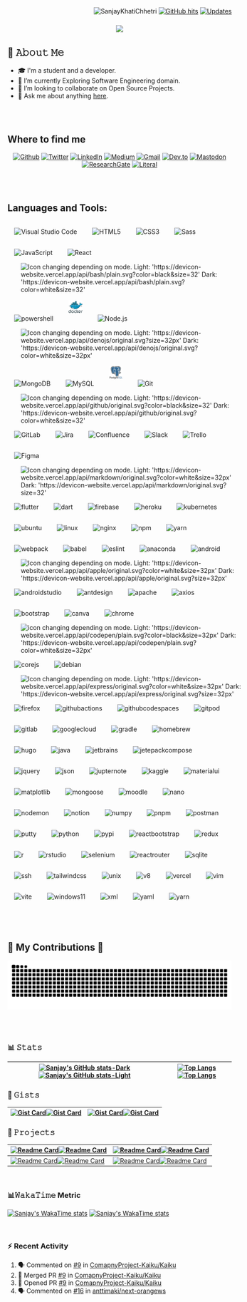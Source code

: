 <div align="right">
   <!--align left profile views badge  -->
  	<img src="https://komarev.com/ghpvc/?username=SanjayKhatiChhetri&label=Profile%20views&color=00cf00&style=flat" alt="SanjayKhatiChhetri" />
	<a href="https://github.com/SanjayKhatiChhetri/SanjayKhatiChhetri" target="_blank"><img alt="GitHub hits" src="https://img.shields.io/github/last-commit/SanjayKhatiChhetri/SanjayKhatiChhetri?label=profile%20updated&style=flat-square"></a>
   	<a href="https://github.com/SanjayKhatiChhetri?tab=followers" target="_blank"><img alt="Updates" src="https://img.shields.io/badge/--000000?style=flat-square&logo=RSS&logoColor=white"></a>
</div>
<h3 align="center">
    <img src="https://readme-typing-svg.herokuapp.com/?font=Righteous&size=35&center=true&vCenter=true&width=500&height=70&duration=4000&lines=Hi+There!+👋;I'm+Sanjay+Khati+Chhetri;a+student+and+a+developer!!;" />
</h3>

## :book: 𝙰𝚋𝚘𝚞𝚝 𝙼𝚎

- 🎓 I'm a student and a developer.
- 🌱 I’m currently Exploring Software Engineering domain.
- 👯 I’m looking to collaborate on Open Source Projects.
- 💬 Ask me about anything [here](https://github.com/SanjayKhatiChhetri/SanjayKhatiChhetri/issues).

<br>
<br/>

## Where to find me

<p align="center">
	<a href="https://github.com/SanjayKhatiChhetri" target="_blank"><img alt="Github" src="https://img.shields.io/badge/GitHub-424242.svg?&style=for-the-badge&logo=Github&logoColor=white" /></a> 
	<a href="https://twitter.com/M_r_R_o_b_o_t_" target="_blank"><img alt="Twitter" src="https://img.shields.io/badge/twitter-%231DA1F2.svg?&style=for-the-badge&logo=twitter&logoColor=white" /></a> 
	<a href="https://www.linkedin.com/in/sanjay-khati-chhetri-3113b9204/" target="_blank"><img alt="LinkedIn" src="https://img.shields.io/badge/linkedin-%230077B5.svg?&style=for-the-badge&logo=linkedin&logoColor=original" /></a> 
	<a href="https://medium.com/@M_r_R_o_b_o_t_" target="_blank"><img alt="Medium" src="https://img.shields.io/badge/medium-%2312100E.svg?&style=for-the-badge&logo=medium&logoColor=original" /></a>
	<a href="sanjaykhati1011@gmail.com" target="_blank"><img alt="Gmail" src="https://img.shields.io/badge/Gmail-ea4235.svg?&style=for-the-badge&logo=Gmail&logoColor=white" /></a>
	<a href="https://dev.to/jonas_sanjay" target="_blank"><img alt="Dev.to" src="https://img.shields.io/badge/Dev.to-%2312100E.svg?&style=for-the-badge&logo=Dev.to&logoColor=white" /></a>
	<a href="https://infosec.exchange/@sanjaykhatichhetri" target="_blank"><img alt="Mastodon" src="https://img.shields.io/badge/Mastodon-6260fb.svg?&style=for-the-badge&logo=Mastodon&logoColor=white" /></a>
	<a href="https://www.researchgate.net/profile/Sanjay-Chhetri-3" target="_blank"><img alt="ResearchGate" src="https://img.shields.io/badge/ResearchGate-00CCBB.svg?&style=for-the-badge&logo=ResearchGate&logoColor=white" /></a>
	<a href="https://literal.club/m_r_r_o_b_o_t" target="_blank"><img alt="Literal" src="https://img.shields.io/badge/Literal.club-e1e6ea.svg?&style=for-the-badge&logo=Literal.club&logoColor=original" /></a>
</p>

<br>
<br/>



## Languages and Tools:

<p "align="left">
  <img alt="Visual Studio Code" width="32px" src="https://cdn.jsdelivr.net/gh/devicons/devicon/icons/vscode/vscode-original.svg" style="padding:15px;" />
  <img alt="HTML5" width="32px" src="https://cdn.jsdelivr.net/gh/devicons/devicon/icons/html5/html5-original.svg" style="padding:15px;" />
  <img alt="CSS3" width="32px" src="https://cdn.jsdelivr.net/gh/devicons/devicon/icons/css3/css3-original.svg" style="padding:15px;" />
  <img alt="Sass" width="32px" src="https://cdn.jsdelivr.net/gh/devicons/devicon/icons/sass/sass-original.svg" style="padding:15px;" />
  <img alt="JavaScript" width="32px" src="https://cdn.jsdelivr.net/gh/devicons/devicon/icons/javascript/javascript-original.svg" style="padding:15px;" />
  <img alt="React" width="32px" src="https://cdn.jsdelivr.net/gh/devicons/devicon/icons/react/react-original.svg" style="padding:15px;" />
  <picture>
  <source media="(prefers-color-scheme: light)" srcset="https://devicon-website.vercel.app/api/bash/plain.svg?color=black&size=32" style="padding:15px">
  <img alt="Icon changing depending on mode. Light: 'https://devicon-website.vercel.app/api/bash/plain.svg?color=black&size=32' Dark: 'https://devicon-website.vercel.app/api/bash/plain.svg?color=white&size=32'" src="https://devicon-website.vercel.app/api/bash/plain.svg?color=white&size=32">
</picture>
  <img alt="powershell" width="32px" src="https://cdn.jsdelivr.net/gh/devicons/devicon/icons/powershell/powershell-original.svg" style="padding:15px;" />
  <img alt="docker" width="32px" src="https://raw.githubusercontent.com/devicons/devicon/master/icons/docker/docker-original-wordmark.svg" style="padding:15px;" />
  <img alt="Node.js" width="32px" src="https://cdn.jsdelivr.net/gh/devicons/devicon/icons/nodejs/nodejs-original.svg" style="padding:15px;" />
 <picture>
  <source media="(prefers-color-scheme: light)" srcset="https://devicon-website.vercel.app/api/denojs/original.svg?size=32px" style="padding:15px">
  <img alt="Icon changing depending on mode. Light: 'https://devicon-website.vercel.app/api/denojs/original.svg?size=32px' Dark: 'https://devicon-website.vercel.app/api/denojs/original.svg?color=white&size=32px'" src="https://devicon-website.vercel.app/api/denojs/original.svg?color=white&size=32px">
</picture>
  <img alt="MongoDB" width="32px" src="https://cdn.jsdelivr.net/gh/devicons/devicon/icons/mongodb/mongodb-original.svg" style="padding:15px;" />
  <img alt="MySQL" width="32px" src="https://cdn.jsdelivr.net/gh/devicons/devicon/icons/mysql/mysql-original.svg" style="padding:15px;" />
  <img alt="postgressql" width="30px" src="https://raw.githubusercontent.com/devicons/devicon/master/icons/postgresql/postgresql-original-wordmark.svg" style="padding:15px;" />
  <img alt="Git" width="32px" src="https://cdn.jsdelivr.net/gh/devicons/devicon/icons/git/git-original.svg" style="padding:15px;" />
  <picture>
  <source media="(prefers-color-scheme: light)" srcset="https://devicon-website.vercel.app/api/github/original.svg?color=black&size=32" style="padding:15px">
  <img alt="Icon changing depending on mode. Light: 'https://devicon-website.vercel.app/api/github/original.svg?color=black&size=32' Dark: 'https://devicon-website.vercel.app/api/github/original.svg?color=white&size=32'" src="https://devicon-website.vercel.app/api/github/original.svg?color=white&size=32">
</picture>
  <img alt="GitLab" width="32px" src="https://cdn.jsdelivr.net/gh/devicons/devicon/icons/gitlab/gitlab-original.svg" style="padding:15px;" />
  <img alt="Jira" width="32px" src="https://cdn.jsdelivr.net/gh/devicons/devicon/icons/jira/jira-original.svg" style="padding:15px;" />
  <img alt="Confluence" width="32px" src="https://cdn.jsdelivr.net/gh/devicons/devicon/icons/confluence/confluence-original.svg" style="padding:15px;" />
  <img alt="Slack" width="32px" src="https://cdn.jsdelivr.net/gh/devicons/devicon/icons/slack/slack-original.svg" style="padding:15px;" />
  <img alt="Trello" width="32px" src="https://cdn.jsdelivr.net/gh/devicons/devicon/icons/trello/trello-original.svg" style="padding:15px;" />
  <img alt="Figma" width="32px" src="https://cdn.jsdelivr.net/gh/devicons/devicon/icons/figma/figma-original.svg" style="padding:15px;" />
  <picture>
  <source media="(prefers-color-scheme: light)" srcset="https://devicon-website.vercel.app/api/markdown/original.svg?size=32px" style="padding:15px">
  <img alt="Icon changing depending on mode. Light: 'https://devicon-website.vercel.app/api/markdown/original.svg?color=white&size=32px' Dark: 'https://devicon-website.vercel.app/api/markdown/original.svg?size=32'" src="https://devicon-website.vercel.app/api/markdown/original.svg?color=white&size=32px">
</picture>
  <img alt="flutter" width="32px" src="https://cdn.jsdelivr.net/gh/devicons/devicon/icons/flutter/flutter-original.svg" style="padding:15px;" />
  <img alt="dart" width="32px" src="https://cdn.jsdelivr.net/gh/devicons/devicon/icons/dart/dart-original.svg" style="padding:15px;" />
  <img alt="firebase" width="32px" src="https://cdn.jsdelivr.net/gh/devicons/devicon/icons/firebase/firebase-original.svg" style="padding:15px;" />
  <img alt="heroku" width="32px" src="https://cdn.jsdelivr.net/gh/devicons/devicon/icons/heroku/heroku-original.svg" style="padding:15px;" />
  <img alt="kubernetes" width="32px" src="https://cdn.jsdelivr.net/gh/devicons/devicon/icons/kubernetes/kubernetes-original.svg" style="padding:15px;" />
  <img alt="ubuntu" width="32px" src="https://cdn.jsdelivr.net/gh/devicons/devicon/icons/ubuntu/ubuntu-original.svg" style="padding:15px;" />
  <img alt="linux" width="32px" src="https://cdn.jsdelivr.net/gh/devicons/devicon/icons/linux/linux-original.svg" style="padding:15px;" />
  <img alt="nginx" width="32px" src="https://cdn.jsdelivr.net/gh/devicons/devicon/icons/nginx/nginx-original.svg" style="padding:15px;" />
  <img alt="npm" width="32px" src="https://cdn.jsdelivr.net/gh/devicons/devicon/icons/npm/npm-original-wordmark.svg" style="padding:15px;" />
  <img alt="yarn" width="32px" src="https://cdn.jsdelivr.net/gh/devicons/devicon/icons/yarn/yarn-original-wordmark.svg" style="padding:15px;" />
  <img alt="webpack" width="32px" src="https://cdn.jsdelivr.net/gh/devicons/devicon/icons/webpack/webpack-original.svg" style="padding:15px;" />
  <img alt="babel" width="32px" src="https://cdn.jsdelivr.net/gh/devicons/devicon/icons/babel/babel-original.svg" style="padding:15px;" />
  <img alt="eslint" width="32px" src="https://cdn.jsdelivr.net/gh/devicons/devicon/icons/eslint/eslint-original.svg" style="padding:15px;" />
  <img alt="anaconda" width="32px" src="https://cdn.jsdelivr.net/gh/devicons/devicon/icons/anaconda/anaconda-original.svg" style="padding:15px;" />
  <img alt="android" width="32px" src="https://cdn.jsdelivr.net/gh/devicons/devicon/icons/android/android-plain.svg" style="padding:15px;" />
  <picture>
  <source media="(prefers-color-scheme: light)" srcset="https://devicon-website.vercel.app/api/apple/original.svg?size=32px" style="padding:15px">
  <img alt="Icon changing depending on mode. Light: 'https://devicon-website.vercel.app/api/apple/original.svg?color=white&size=32px' Dark: 'https://devicon-website.vercel.app/api/apple/original.svg?size=32px'" src="https://devicon-website.vercel.app/api/apple/original.svg?color=white&size=32px">
</picture>
  <img alt="androidstudio" width="32px" src="https://cdn.jsdelivr.net/gh/devicons/devicon/icons/androidstudio/androidstudio-original.svg" style="padding:15px;" />
  <img alt="antdesign" width="32px" src="https://cdn.jsdelivr.net/gh/devicons/devicon/icons/antdesign/antdesign-original.svg" style="padding:15px;" />
  <img alt="apache" width="32px" src="https://cdn.jsdelivr.net/gh/devicons/devicon/icons/apache/apache-original.svg" style="padding:15px;" />
  <img alt="axios" width="32px" src="https://cdn.jsdelivr.net/gh/devicons/devicon/icons/axios/axios-plain.svg" style="padding:15px;" />
  <img alt="bootstrap" width="32px" src="https://cdn.jsdelivr.net/gh/devicons/devicon/icons/bootstrap/bootstrap-original.svg" style="padding:15px;" />
  <img alt="canva" width="32px" src="https://cdn.jsdelivr.net/gh/devicons/devicon/icons/canva/canva-original.svg" style="padding:15px;" />
  <img alt="chrome" width="32px" src="https://cdn.jsdelivr.net/gh/devicons/devicon/icons/chrome/chrome-original.svg" style="padding:15px;" />
<picture>
  <source media="(prefers-color-scheme: light)" srcset="https://devicon-website.vercel.app/api/codepen/plain.svg?color=black&size=32px" style="padding:15px">
  <img alt="icon changing depending on mode. Light: 'https://devicon-website.vercel.app/api/codepen/plain.svg?color=black&size=32px' Dark: 'https://devicon-website.vercel.app/api/codepen/plain.svg?color=white&size=32px'" src="https://devicon-website.vercel.app/api/codepen/plain.svg?color=white&size=32px">
</picture>
<!--   <img alt="codepen" width="32px" src="https://cdn.jsdelivr.net/gh/devicons/devicon/icons/codepen/codepen-original.svg" style="padding:15px;" #gh-light-mode-only/>
  <img alt="codepen" width="32px" src="https://devicon-website.vercel.app/api/codepen/plain.svg?color=white" style="padding:15px;" #gh-dark-mode-only/> -->
  <img alt="corejs" width="32px" src="https://cdn.jsdelivr.net/gh/devicons/devicon@latest/icons/corejs/corejs-original.svg"" style="padding:15px;" />
  <img alt="debian" width="32px" src="https://cdn.jsdelivr.net/gh/devicons/devicon/icons/debian/debian-original.svg" style="padding:15px;" /> 
  <picture>
  <source media="(prefers-color-scheme: light)" srcset="https://devicon-website.vercel.app/api/express/original.svg?size=32px" style="padding:15px">
  <img alt="Icon changing depending on mode. Light: 'https://devicon-website.vercel.app/api/express/original.svg?color=white&size=32px' Dark: 'https://devicon-website.vercel.app/api/express/original.svg?size=32px'" src="https://devicon-website.vercel.app/api/express/original.svg?color=white&size=32px">
</picture>
  <img alt="firefox" width="32px" src="https://cdn.jsdelivr.net/gh/devicons/devicon/icons/firefox/firefox-original.svg" style="padding:15px;" />
  <img alt="githubactions" width="32px" src="https://cdn.jsdelivr.net/gh/devicons/devicon/icons/githubactions/githubactions-original.svg" style="padding:15px;" />
  <img alt="githubcodespaces" width="32px" src="https://cdn.jsdelivr.net/gh/devicons/devicon/icons/githubcodespaces/githubcodespaces-original.svg" style="padding:15px;" />
  <img alt="gitpod" width="32px" src="https://cdn.jsdelivr.net/gh/devicons/devicon/icons/gitpod/gitpod-plain.svg" style="padding:15px;" />
  <img alt="gitlab" width="32px" src="https://cdn.jsdelivr.net/gh/devicons/devicon/icons/gitlab/gitlab-original.svg" style="padding:15px;" />
  <img alt="googlecloud" width="32px" src="https://cdn.jsdelivr.net/gh/devicons/devicon/icons/googlecloud/googlecloud-original.svg" style="padding:15px;" />
  <img alt="gradle" width="32px" src="https://cdn.jsdelivr.net/gh/devicons/devicon/icons/gradle/gradle-original.svg" style="padding:15px;" />
  <img alt="homebrew" width="32px" src="https://cdn.jsdelivr.net/gh/devicons/devicon/icons/homebrew/homebrew-original.svg" style="padding:15px;" />
  <img alt="hugo" width="32px" src="https://cdn.jsdelivr.net/gh/devicons/devicon/icons/hugo/hugo-original.svg" style="padding:15px;" />
  <img alt="java" width="32px" src="https://cdn.jsdelivr.net/gh/devicons/devicon/icons/java/java-original.svg" style="padding:15px;" />
  <img alt="jetbrains" width="32px" src="https://cdn.jsdelivr.net/gh/devicons/devicon/icons/jetbrains/jetbrains-original.svg" style="padding:15px;" />
  <img alt="jetepackcompose" width="32px" src="https://cdn.jsdelivr.net/gh/devicons/devicon/icons/jetpackcompose/jetpackcompose-original.svg" style="padding:15px;" />
  <img alt="jquery" width="32px" src="https://cdn.jsdelivr.net/gh/devicons/devicon/icons/jquery/jquery-original.svg" style="padding:15px;" />
  <img alt="json" width="32px" src="https://cdn.jsdelivr.net/gh/devicons/devicon/icons/json/json-original.svg" style="padding:15px;" />
  <img alt="jupternote" width="32px" src="https://cdn.jsdelivr.net/gh/devicons/devicon/icons/jupyter/jupyter-original.svg" style="padding:15px;" />
  <img alt="kaggle" width="32px" src="https://cdn.jsdelivr.net/gh/devicons/devicon/icons/kaggle/kaggle-original.svg" style="padding:15px;" />
  <img alt="materialui" width="32px" src="https://cdn.jsdelivr.net/gh/devicons/devicon/icons/materialui/materialui-original.svg" style="padding:15px;" />
  <img alt="matplotlib" width="32px" src="https://cdn.jsdelivr.net/gh/devicons/devicon/icons/matplotlib/matplotlib-original.svg" style="padding:15px;" />
  <img alt="mongoose" width="38px" src="https://cdn.jsdelivr.net/gh/devicons/devicon/icons/mongoose/mongoose-original.svg" style="padding:15px;" />
  <img alt="moodle" width="32px" src="https://cdn.jsdelivr.net/gh/devicons/devicon/icons/moodle/moodle-original.svg" style="padding:15px;" />  
  <img alt="nano" width="32px" src="https://cdn.jsdelivr.net/gh/devicons/devicon/icons/nano/nano-original.svg" style="padding:15px;" />
  <img alt="nodemon" width="32px" src="https://cdn.jsdelivr.net/gh/devicons/devicon/icons/nodemon/nodemon-original.svg" style="padding:15px;" />
  <img alt="notion" width="32px" src="https://cdn.jsdelivr.net/gh/devicons/devicon/icons/notion/notion-original.svg" style="padding:15px;" />
  <img alt="numpy" width="32px" src="https://cdn.jsdelivr.net/gh/devicons/devicon/icons/numpy/numpy-original.svg" style="padding:15px;" />
  <img alt="pnpm" width="32px" src="https://cdn.jsdelivr.net/gh/devicons/devicon/icons/pnpm/pnpm-original-wordmark.svg" style="padding:15px;" />
  <img alt="postman" width="32px" src="https://cdn.jsdelivr.net/gh/devicons/devicon/icons/postman/postman-original.svg" style="padding:15px;" />
  <img alt="putty" width="32px" src="https://cdn.jsdelivr.net/gh/devicons/devicon/icons/putty/putty-original.svg" style="padding:15px;" />
  <img alt="python" width="32px" src="https://cdn.jsdelivr.net/gh/devicons/devicon/icons/python/python-original.svg" style="padding:15px;" />
  <img alt="pypi" width="32px" src="https://cdn.jsdelivr.net/gh/devicons/devicon/icons/pypi/pypi-original.svg" style="padding:15px;" />
  <img alt="reactbootstrap" width="32px" src="https://cdn.jsdelivr.net/gh/devicons/devicon/icons/reactbootstrap/reactbootstrap-original.svg" style="padding:15px;" />
  <img alt="redux" width="32px" src="https://cdn.jsdelivr.net/gh/devicons/devicon/icons/redux/redux-original.svg" style="padding:15px;" />
  <img alt="r" width="32px" src="https://cdn.jsdelivr.net/gh/devicons/devicon/icons/r/r-original.svg" style="padding:15px;" />
  <img alt="rstudio" width="32px" src="https://cdn.jsdelivr.net/gh/devicons/devicon/icons/rstudio/rstudio-original.svg" style="padding:15px;" />
  <img alt="selenium  " width="32px" src="https://cdn.jsdelivr.net/gh/devicons/devicon/icons/selenium/selenium-original.svg" style="padding:15px;" />
  <img alt="reactrouter" width="32px" src="https://cdn.jsdelivr.net/gh/devicons/devicon/icons/reactrouter/reactrouter-original.svg" style="padding:15px;" />
  <img alt="sqlite" width="32px" src="https://cdn.jsdelivr.net/gh/devicons/devicon/icons/sqlite/sqlite-original.svg" style="padding:15px;" />
  <img alt="ssh" width="32px" src="https://cdn.jsdelivr.net/gh/devicons/devicon/icons/ssh/ssh-original.svg" style="padding:15px;" />
  <img alt="tailwindcss" width="32px" src="https://cdn.jsdelivr.net/gh/devicons/devicon/icons/tailwindcss/tailwindcss-original.svg" style="padding:15px;" />
  <img alt="unix" width="32px" src="https://cdn.jsdelivr.net/gh/devicons/devicon/icons/unix/unix-original.svg" style="padding:15px;" />
  <img alt="v8" width="32px" src="https://cdn.jsdelivr.net/gh/devicons/devicon/icons/v8/v8-original.svg" style="padding:15px;" />
  <img alt="vercel" width="32px" src="https://cdn.jsdelivr.net/gh/devicons/devicon/icons/vercel/vercel-original.svg" style="padding:15px;" />
  <img alt="vim" width="32px" src="https://cdn.jsdelivr.net/gh/devicons/devicon/icons/vim/vim-original.svg" style="padding:15px;" />
  <img alt="vite" width="32px" src="https://cdn.jsdelivr.net/gh/devicons/devicon/icons/vite/vite-original.svg" style="padding:15px;" />
  <img alt="windows11" width="32px" src="https://cdn.jsdelivr.net/gh/devicons/devicon/icons/windows11/windows11-original.svg" style="padding:15px;" />
  <img alt="xml" width="32px" src="https://cdn.jsdelivr.net/gh/devicons/devicon/icons/xml/xml-original.svg" style="padding:15px;" />
  <img alt="yaml" width="32px" src="https://cdn.jsdelivr.net/gh/devicons/devicon/icons/yaml/yaml-original.svg" style="padding:15px;" />
  <img alt="yarn" width="32px" src="https://cdn.jsdelivr.net/gh/devicons/devicon/icons/yarn/yarn-original.svg" style="padding:15px;" />
</p>

<br>
<br/>

<div align="left">
  <h2>🐍 My Contributions 🐍</h2>
  <img alt="snake eating my contributions" src="https://raw.githubusercontent.com/SanjayKhatiChhetri/SanjayKhatiChhetri/output/github-contribution-grid-snake.svg" />
</div>

<br><br/>

### 📊 𝚂𝚝𝚊𝚝𝚜

| <!-- Start of Github read me stats  -->[![Sanjay's GitHub stats-Dark](https://github-readme-stats-sanjay-khati-chhetris-projects.vercel.app/api?username=SanjayKhatiChhetri&rank_icon=github&show_icons=true&show=reviews,discussions_started,discussions_answered,prs_merged,prs_merged_percentage&theme=github_dark#gh-dark-mode-only)](https://github.com/SanjayKhatiChhetri/github-readme-stats#gh-dark-mode-only)[![Sanjay's GitHub stats-Light](https://github-readme-stats-sanjay-khati-chhetris-projects.vercel.app/api?username=SanjayKhatiChhetri&rank_icon=github&show_icons=true&show=reviews,discussions_started,discussions_answered,prs_merged,prs_merged_percentage&theme=default#gh-light-mode-only)](https://github.com/SanjayKhatiChhetri/github-readme-stats#gh-light-mode-only)<!-- End of Github read me stats  --> | <!-- Start of Github Top Lang stats  -->[![Top Langs](https://github-readme-stats-sanjay-khati-chhetris-projects.vercel.app/api/top-langs/?username=SanjayKhatiChhetri&layout=compact&langs_count=20&theme=github_dark#gh-dark-mode-only)](https://github.com/SanjayKhatiChhetri/github-readme-stats#gh-dark-mode-only)[![Top Langs](https://github-readme-stats-sanjay-khati-chhetris-projects.vercel.app/api/top-langs/?username=SanjayKhatiChhetri&layout=compact&langs_count=20&theme=default#gh-light-mode-only)](https://github.com/SanjayKhatiChhetri/github-readme-stats#gh-light-mode-only)<!-- End of Github Top Lang stats  --> |
| ----------------------------------------------------------------------------------------------------------------------------------------------------------------------------------------------------------------------------------------------------------------------------------------------------------------------------------------------------------------------------------------------------------------------------------------------------------------------------------------------------------------------------------------------------------------------------------------------------------------------------------------------------------------------------------------------------------------------------------------------------------------------------------------------------------------------------------------- | ------------------------------------------------------------------------------------------------------------------------------------------------------------------------------------------------------------------------------------------------------------------------------------------------------------------------------------------------------------------------------------------------------------------------------------------------------------------------------------------------------------------------------------------------------------------------------------------------------------------------------------------ |

<!-- Start of Github Gist Card -->

### 📌 𝙶𝚒𝚜𝚝𝚜

| [![Gist Card](https://github-readme-stats-sanjay-khati-chhetris-projects.vercel.app/api/gist?id=5b5cd2abd612bc8d096e383a32529192&show_owner=true&theme=github_dark#gh-dark-mode-only)](https://gist.github.com/SanjayKhatiChhetri/5b5cd2abd612bc8d096e383a32529192#gh-dark-mode-only)[![Gist Card](https://github-readme-stats-sanjay-khati-chhetris-projects.vercel.app/api/gist?id=5b5cd2abd612bc8d096e383a32529192&show_owner=true&theme=default#gh-light-mode-only)](https://gist.github.com/SanjayKhatiChhetri/5b5cd2abd612bc8d096e383a32529192#gh-light-mode-only) | [![Gist Card](https://github-readme-stats-sanjay-khati-chhetris-projects.vercel.app/api/gist?id=ae4dbebd21cee4da776c678b470dd078&show_owner=true&theme=github_dark#gh-dark-mode-only)](https://gist.github.com/SanjayKhatiChhetri/ae4dbebd21cee4da776c678b470dd078#gh-dark-mode-only)[![Gist Card](https://github-readme-stats-sanjay-khati-chhetris-projects.vercel.app/api/gist?id=ae4dbebd21cee4da776c678b470dd078&show_owner=true&theme=default#gh-light-mode-only)](https://gist.github.com/SanjayKhatiChhetri/ae4dbebd21cee4da776c678b470dd078#gh-light-mode-only) |
| ------------------------------------------------------------------------------------------------------------------------------------------------------------------------------------------------------------------------------------------------------------------------------------------------------------------------------------------------------------------------------------------------------------------------------------------------------------------------------------------------------------------------------------------------------------------------ | ------------------------------------------------------------------------------------------------------------------------------------------------------------------------------------------------------------------------------------------------------------------------------------------------------------------------------------------------------------------------------------------------------------------------------------------------------------------------------------------------------------------------------------------------------------------------ |

<!-- End of Github Gist Card -->

### 📌 𝙿𝚛𝚘𝚓𝚎𝚌𝚝𝚜

| <!-- Start of Github Extra Pins --> [![Readme Card](https://github-readme-stats-sanjay-khati-chhetris-projects.vercel.app/api/pin/?username=SanjayKhatiChhetri&repo=github-readme-stats&show_owner=true&theme=github_dark#gh-dark-mode-only)](https://github.com/SanjayKhatiChhetri/github-readme-stats#gh-dark-mode-only)[![Readme Card](https://github-readme-stats-sanjay-khati-chhetris-projects.vercel.app/api/pin/?username=SanjayKhatiChhetri&repo=github-readme-stats&show_owner=true&theme=default#gh-light-mode-only)](https://github.com/SanjayKhatiChhetri/github-readme-stats#gh-light-mode-only) | [![Readme Card](https://github-readme-stats-sanjay-khati-chhetris-projects.vercel.app/api/pin/?username=SanjayKhatiChhetri&repo=HackerNewsApp&show_owner=true&theme=github_dark#gh-dark-mode-only)](https://github.com/SanjayKhatiChhetri/HackerNewsApp#gh-dark-mode-only)[![Readme Card](https://github-readme-stats-sanjay-khati-chhetris-projects.vercel.app/api/pin/?username=SanjayKhatiChhetri&repo=HackerNewsApp&show_owner=true&theme=default#gh-light-mode-only)](https://github.com/SanjayKhatiChhetri/HackerNewsApp#gh-light-mode-only)                                               |
| -------------------------------------------------------------------------------------------------------------------------------------------------------------------------------------------------------------------------------------------------------------------------------------------------------------------------------------------------------------------------------------------------------------------------------------------------------------------------------------------------------------------------------------------------------------------------------------------------------------- | ------------------------------------------------------------------------------------------------------------------------------------------------------------------------------------------------------------------------------------------------------------------------------------------------------------------------------------------------------------------------------------------------------------------------------------------------------------------------------------------------------------------------------------------------------------------------------------------------ |
| [![Readme Card](https://github-readme-stats-sanjay-khati-chhetris-projects.vercel.app/api/pin/?username=SanjayKhatiChhetri&repo=CompSec&show_owner=true&theme=github_dark#gh-dark-mode-only)](https://github.com/SanjayKhatiChhetri/CompSec#gh-dark-mode-only)[![Readme Card](https://github-readme-stats-sanjay-khati-chhetris-projects.vercel.app/api/pin/?username=SanjayKhatiChhetri&repo=CompSec&show_owner=true&theme=default#gh-light-mode-only)](https://github.com/SanjayKhatiChhetri/CompSec#gh-light-mode-only)                                                                                     | [![Readme Card](https://github-readme-stats-sanjay-khati-chhetris-projects.vercel.app/api/pin/?username=SanjayKhatiChhetri&repo=devops-exercises&show_owner=true&theme=github_dark#gh-dark-mode-only)](https://github.com/SanjayKhatiChhetri/devops-exercises#gh-dark-mode-only)[![Readme Card](https://github-readme-stats-sanjay-khati-chhetris-projects.vercel.app/api/pin/?username=SanjayKhatiChhetri&repo=devops-exercises&show_owner=true&theme=default#gh-light-mode-only)](https://github.com/SanjayKhatiChhetri/devops-exercises#gh-light-mode-only) <!-- End of Github Extra Pins --> |

<br />

<!-- Start of WakaTime stats -->

### 📊𝚆𝚊𝚔𝚊𝚃𝚒𝚖𝚎 Metric

[![Sanjay's WakaTime stats](https://github-readme-stats-sanjay-khati-chhetris-projects.vercel.app/api/wakatime?username=@M_r_R_o_b_o_t&layout=compact&theme=github_dark#gh-dark-mode-only)](https://wakatime.com/@M_r_R_o_b_o_t#gh-dark-mode-only)
[![Sanjay's WakaTime stats](https://github-readme-stats-sanjay-khati-chhetris-projects.vercel.app/api/wakatime?username=@M_r_R_o_b_o_t&layout=compact&theme=default#gh-light-mode-only)](https://wakatime.com/@M_r_R_o_b_o_t#gh-light-mode-only)

<!-- End of WakaTime stats -->

<br />

### :zap: Recent Activity

<!--START_SECTION:activity-->
1. 🗣 Commented on [#9](https://github.com/ComapnyProject-Kaiku/Kaiku/pull/9#issuecomment-2058837534) in [ComapnyProject-Kaiku/Kaiku](https://github.com/ComapnyProject-Kaiku/Kaiku)
2. 🎉 Merged PR [#9](https://github.com/ComapnyProject-Kaiku/Kaiku/pull/9) in [ComapnyProject-Kaiku/Kaiku](https://github.com/ComapnyProject-Kaiku/Kaiku)
3. 💪 Opened PR [#9](https://github.com/ComapnyProject-Kaiku/Kaiku/pull/9) in [ComapnyProject-Kaiku/Kaiku](https://github.com/ComapnyProject-Kaiku/Kaiku)
4. 🗣 Commented on [#16](https://github.com/anttimaki/next-orangews/pull/16#issuecomment-2020436668) in [anttimaki/next-orangews](https://github.com/anttimaki/next-orangews)
<!--END_SECTION:activity-->
